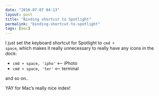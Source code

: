 ```yaml
---
date: "2010-07-07 04:13"
layout: post
title: "Binding shortcut to Spotlight"
permalink: "binding-shortcut-to-spotlight"
tags: [mac]
---
```


I just set the keyboard shortcut for Spotlight to <code>cmd + space</code>, which makes it really unnecessary to really have any icons in the dock:
<ul>
	<li> <code>cmd + space, 'ipho'</code> &lt;— iPhoto</li>
	<li> <code>cmd + space, 'ter'</code> &lt;— terminal</li>
</ul>
and so on..

YAY for Mac’s really nice index!
